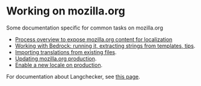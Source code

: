 # Working on mozilla.org

Some documentation specific for common tasks on mozilla.org
* [Process overview to expose mozilla.org content for localization](extract_strings.md)
* [Working with Bedrock: running it, extracting strings from templates, tips](working_bedrock.md).
* [Importing translations from existing files](../../tools/webdashboards/import_translations.md).
* [Updating mozilla.org production](updating_mozillaorg_production.md).
* [Enable a new locale on production](enable_production.md).

For documentation about Langchecker, see [this page](../../tools/webdashboards/).
